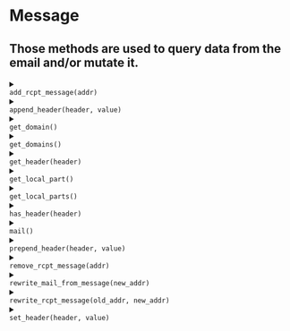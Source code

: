 # Message
## Those methods are used to query data from the email and/or mutate it.
<details>
<summary>
<code>
add_rcpt_message(addr)
</code>
</summary>
<br/>
<div style='padding: 10px; border-radius: 5px; border-style: solid; border-color: white'>
 Add a recipient to the `To` header of the message.

 # Args

 * `addr` - the recipient address to add to the `To` header.

 # Effective smtp stage

 `preq` and onwards.

 # Example
 ```js
 #{
     preq: [
        action "update recipients" || add_rcpt_message("john.doe@example.com"),
     ]
 }
 ```

 

</div>
<br/>
</details>
<details>
<summary>
<code>
append_header(header, value)
</code>
</summary>
<br/>
<div style='padding: 10px; border-radius: 5px; border-style: solid; border-color: white'>
 Append a new header to the message.

 # Args

 * `header` - the name of the header to append.
 * `value` - the value of the header to append.

 # Effective smtp stage

 All of them. Even tought the email is not received at the current stage,
 vsmtp stores new headers and will prepend them to the ones received once
 the `preq` stage is reached.

 # Example
 ```js
 #{
     postq: [
         action "append a header" || {
             append_header("X-JOHN", "received by john's server.");
         }
     ],
 }
 ```

 

</div>
<br/>
</details>
<details>
<summary>
<code>
get_domain()
</code>
</summary>
<br/>
<div style='padding: 10px; border-radius: 5px; border-style: solid; border-color: white'>
 Get the domain of an email address.

 # Args

 * `address` - the address to extract the domain from.

 # Effective smtp stage

 All of them.

 # Example
 ```js
 #{
     mail: [
         // You can also use the `get_domain(mail_from())` syntax.
         action "display sender's domain" || {
             log("info", `received a message from domain ${mail_from().domain}.`);
         }
     ],
 }
 ```

 

</div>
<br/>
</details>
<details>
<summary>
<code>
get_domains()
</code>
</summary>
<br/>
<div style='padding: 10px; border-radius: 5px; border-style: solid; border-color: white'>
 Get all domains of the recipient list.

 # Args

 * `rcpt_list` - the recipient list.

 # Effective smtp stage

 `mail` and onwards.

 # Example
 ```js
 #{
     mail: [
         action "display recipients domains" || {
             print("list of recipients domains:");

             // You can also use the `get_domains(rcpt_list())` syntax.
             for domain in rcpt_list().domains {
                 print(`- ${domain}`);
             }
         }
     ],
 }
 ```

 

</div>
<br/>
</details>
<details>
<summary>
<code>
get_header(header)
</code>
</summary>
<br/>
<div style='padding: 10px; border-radius: 5px; border-style: solid; border-color: white'>
 Get a specific header from the incoming message.

 # Args

 * `header` - the name of the header to get.

 # Return

 * `string` - the header value, or an empty string if the header was not found.

 # Effective smtp stage

 `preq` and onwards.

 # Example
 ```js
 #{
     postq: [
         action "display VSMTP header" || {
             print(get_header("X-VSMTP"));
         }
     ],
 }
 ```

 

</div>
<br/>
</details>
<details>
<summary>
<code>
get_local_part()
</code>
</summary>
<br/>
<div style='padding: 10px; border-radius: 5px; border-style: solid; border-color: white'>
 Get the local part of an email address.

 # Args

 * `address` - the address to extract the local part from.

 # Effective smtp stage

 All of them.

 # Example
 ```js
 #{
     mail: [
         // You can also use the `get_local_part(mail_from())` syntax.
         action "display mail from identity" || {
             log("info", `received a message from ${mail_from().local_part}.`);
         }
     ],
 }
 ```

 

</div>
<br/>
</details>
<details>
<summary>
<code>
get_local_parts()
</code>
</summary>
<br/>
<div style='padding: 10px; border-radius: 5px; border-style: solid; border-color: white'>
 Get all local parts of the recipient list.

 # Args

 * `rcpt_list` - the recipient list.

 # Effective smtp stage

 `mail` and onwards.

 # Example
 ```js
 #{
     mail: [
         action "display recipients usernames" || {
             print("list of recipients user names:");

             // You can also use the `get_local_parts(rcpt_list())` syntax.
             for user in rcpt_list().local_parts {
                 print(`- ${user}`);
             }
         }
     ],
 }
 ```

 

</div>
<br/>
</details>
<details>
<summary>
<code>
has_header(header)
</code>
</summary>
<br/>
<div style='padding: 10px; border-radius: 5px; border-style: solid; border-color: white'>
 Checks if the message contains a specific header.

 # Args

 * `header` - the name of the header to search.

 # Effective smtp stage

 `preq` and onwards.

 # Example
 ```js
 #{
     postq: [
         action "check for VSMTP header" || {
             if has_header("X-VSMTP") {
                 log("info", "incoming message could be from another vsmtp server");
             }
         }
     ],
 }
 ```

 

</div>
<br/>
</details>
<details>
<summary>
<code>
mail()
</code>
</summary>
<br/>
<div style='padding: 10px; border-radius: 5px; border-style: solid; border-color: white'>
 Get a copy of the whole email as a string.

 # Effective smtp stage

 `preq` and onwards.

 # Example
 ```js
 #{
     postq: [
        action "display email content" || log("trace", `email content: ${mail()}`),
     ]
 }
 ```

 

</div>
<br/>
</details>
<details>
<summary>
<code>
prepend_header(header, value)
</code>
</summary>
<br/>
<div style='padding: 10px; border-radius: 5px; border-style: solid; border-color: white'>
 Prepend a new header to the message.

 # Args

 * `header` - the name of the header to prepend.
 * `value` - the value of the header to prepend.

 # Effective smtp stage

 All of them. Even tought the email is not received at the current stage,
 vsmtp stores new headers and will prepend them to the ones received once
 the `preq` stage is reached.

 # Example
 ```js
 #{
     postq: [
         action "prepend a header" || {
             prepend_header("X-JOHN", "received by john's server.");
         }
     ],
 }
 ```

 

</div>
<br/>
</details>
<details>
<summary>
<code>
remove_rcpt_message(addr)
</code>
</summary>
<br/>
<div style='padding: 10px; border-radius: 5px; border-style: solid; border-color: white'>
 Remove a recipient from the `To` header of the message.

 # Args

 * `addr` - the recipient to remove to the `To` header.

 # Effective smtp stage

 `preq` and onwards.

 # Example
 ```js
 #{
     preq: [
        action "update recipients" || remove_rcpt_message("john.doe@example.com"),
     ]
 }
 ```

 

</div>
<br/>
</details>
<details>
<summary>
<code>
rewrite_mail_from_message(new_addr)
</code>
</summary>
<br/>
<div style='padding: 10px; border-radius: 5px; border-style: solid; border-color: white'>
 Change the sender's address in the `From` header of the message.

 # Args

 * `new_addr` - the new sender address to set.

 # Effective smtp stage

 `preq` and onwards.

 # Example
 ```js
 #{
     preq: [
        action "replace sender" || rewrite_mail_from_message("john.server@example.com"),
     ]
 }
 ```

 

</div>
<br/>
</details>
<details>
<summary>
<code>
rewrite_rcpt_message(old_addr, new_addr)
</code>
</summary>
<br/>
<div style='padding: 10px; border-radius: 5px; border-style: solid; border-color: white'>
 Replace a recipient by an other in the `To` header of the message.

 # Args

 * `old_addr` - the recipient to replace.
 * `new_addr` - the new address to use when replacing `old_addr`.

 # Effective smtp stage

 `preq` and onwards.

 # Example
 ```js
 #{
     preq: [
        action "rewrite recipient" || rewrite_rcpt_message("john.doe@example.com", "john-mta@example.com"),
     ]
 }
 ```

 

</div>
<br/>
</details>
<details>
<summary>
<code>
set_header(header, value)
</code>
</summary>
<br/>
<div style='padding: 10px; border-radius: 5px; border-style: solid; border-color: white'>
 Replace an existing header value by a new value, or append a new header
 to the message.

 # Args

 * `header` - the name of the header to set or add.
 * `value` - the value of the header to set or add.

 # Effective smtp stage

 All of them. Even tought the email is not received at the current stage,
 vsmtp stores new headers and will prepend them to the ones received once
 the `preq` stage is reached.

 Be aware that if you want to set a header value from the original message,
 you must use `set_header` in the `preq` stage and onwards.

 # Example
 ```js
 #{
     postq: [
         action "update subject" || {
             let subject = get_header("Subject");
             set_header("Subject", `${subject} (analysed by vsmtp)`);
         }
     ],
 }
 ```

 

</div>
<br/>
</details>